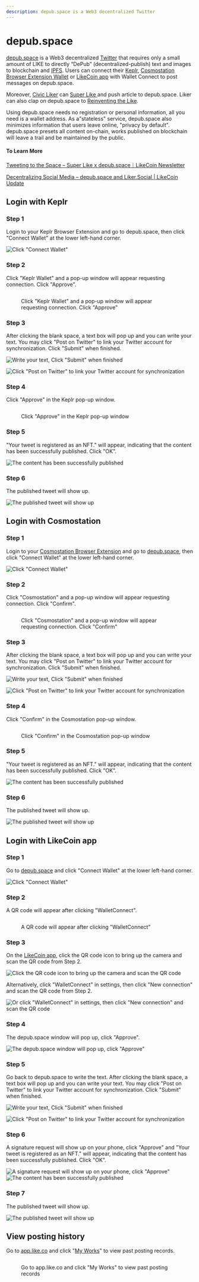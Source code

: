 ```yaml
---
description: depub.space is a Web3 decentralized Twitter
---
```


# depub.space

[depub.space](https://depub.space/) is a Web3 decentralized [Twitter](https://twitter.com/) that requires only a small amount of LIKE to directly “DePub” (decentralized-publish) text and images to blockchain and [IPFS](https://ipfs.tech/). Users can connect their [Keplr](../../general-guides/wallet/keplr/), [Cosmostation Browser Extension Wallet](../../general-guides/wallet/cosmostation/) or [LikeCoin app](../liker-land/download.md) with Wallet Connect to post messages on depub.space.

Moreover, [Civic Liker](../civic-liker/) can [Super Like ](../liker-land/superlike.md)and push article to depub.space. Liker can also clap on depub.space to [Reinventing the Like](../liker-land/like.md).

Using depub.space needs no registration or personal information, all you need is a wallet address. As a"stateless" service, depub.space also minimizes information that users leave online, "privacy by default". depub.space presets all content on-chain, works published on blockchain will leave a trail and be maintained by the public.

#### To Learn More

[Tweeting to the Space – Super Like x depub.space｜LikeCoin Newsletter](https://blog.like.co/en/tweeting-to-the-space-super-like-x-depub-space%EF%BD%9Clikecoin-newsletter/)

[Decentralizing Social Media – depub.space and Liker.Social | LikeCoin Update](https://blog.like.co/en/decentralizing-social-media-depub-space-and-liker-social-likecoin-update/)

## Login with Keplr

### Step 1

Login to your Keplr Browser Extension and go to depub.space, then click "Connect Wallet" at the lower left-hand corner.

![Click "Connect Wallet"](<../../.gitbook/assets/depub.space 1.png>)

### Step 2

Click "Keplr Wallet" and a pop-up window will appear requesting connection. Click "Approve".

<figure><img src="../../.gitbook/assets/depub.space keplr 01.png" alt=""><figcaption><p>Click "Keplr Wallet" and a pop-up window will appear requesting connection. Click "Approve"</p></figcaption></figure>

### Step 3

After clicking the blank space, a text box will pop up and you can write your text. You may click "Post on Twitter" to link your Twitter account for synchronization. Click "Submit" when finished.

![Write your text, Click "Submit" when finished](<../../.gitbook/assets/depub.space 3.png>)

![Click "Post on Twitter" to link your Twitter account for synchronization](<../../.gitbook/assets/depub.space 4.png>)

### Step 4

Click "Approve" in the Keplr pop-up window.

<figure><img src="../../.gitbook/assets/depub.space 5.png" alt=""><figcaption><p>Click "Approve" in the Keplr pop-up window</p></figcaption></figure>

### Step 5

"Your tweet is registered as an NFT." will appear, indicating that the content has been successfully published. Click "OK".

![The content has been successfully published](<../../.gitbook/assets/depub.space 6.png>)

### Step 6

The published tweet will show up.

![The published tweet will show up](<../../.gitbook/assets/depub.space 7.png>)

## Login with Cosmostation

### Step 1

Login to your [Cosmostation Browser Extension](../../general-guides/wallet/cosmostation/) and go to [depub.space](https://depub.space/), then click "Connect Wallet" at the lower left-hand corner.

![Click "Connect Wallet"](<../../.gitbook/assets/depub.space 1.png>)

### Step 2

Click "Cosmostation" and a pop-up window will appear requesting connection. Click "Confirm".

<figure><img src="../../.gitbook/assets/depub.space cosmostation 01.png" alt=""><figcaption><p>Click "Cosmostation" and a pop-up window will appear requesting connection. Click "Confirm"</p></figcaption></figure>

### Step 3

After clicking the blank space, a text box will pop up and you can write your text. You may click "Post on Twitter" to link your Twitter account for synchronization. Click "Submit" when finished.

![Write your text, Click "Submit" when finished](<../../.gitbook/assets/depub.space 3.png>)

![Click "Post on Twitter" to link your Twitter account for synchronization](<../../.gitbook/assets/depub.space 4.png>)

### Step 4

Click "Confirm" in the Cosmostation pop-up window.

<figure><img src="../../.gitbook/assets/depub.space wallet connect 02.png" alt=""><figcaption><p>Click "Confirm" in the Cosmostation pop-up window</p></figcaption></figure>

### Step 5

"Your tweet is registered as an NFT." will appear, indicating that the content has been successfully published. Click "OK".

![The content has been successfully published](<../../.gitbook/assets/depub.space 6.png>)

### Step 6

The published tweet will show up.

![The published tweet will show up](<../../.gitbook/assets/depub.space 7.png>)

## Login with LikeCoin app

### Step 1

Go to [depub.space](https://depub.space/) and click "Connect Wallet" at the lower left-hand corner.

![Click "Connect Wallet"](<../../.gitbook/assets/depub.space 1.png>)

### Step 2

A QR code will appear after clicking "WalletConnect".

<figure><img src="../../.gitbook/assets/depub.space wallet connect 01.png" alt=""><figcaption><p>A QR code will appear after clicking "WalletConnect"</p></figcaption></figure>

### Step 3

On the [LikeCoin app](../liker-land/download.md), click the QR code icon to bring up the camera and scan the QR code from Step 2.

![Click the QR code icon to bring up the camera and scan the QR code](<../../.gitbook/assets/depub.SPACE 4-en.png>)

Alternatively, click "WalletConnect" in settings, then click "New connection" and scan the QR code from Step 2.

![Or click "WalletConnect" in settings, then click "New connection" and scan the QR code](<../../.gitbook/assets/depub.space wc 5-en.png>)

### Step 4

The depub.space window will pop up, click "Approve".

![The depub.space window will pop up, click "Approve"](<../../.gitbook/assets/depub.space wc 6-en.png>)

### Step 5

Go back to depub.space to write the text. After clicking the blank space, a text box will pop up and you can write your text. You may click "Post on Twitter" to link your Twitter account for synchronization. Click "Submit" when finished.

![Write your text, Click "Submit" when finished](<../../.gitbook/assets/depub.space wc 7.png>)

![Click "Post on Twitter" to link your Twitter account for synchronization](<../../.gitbook/assets/depub.space 4.png>)

### Step 6

A signature request will show up on your phone, click "Approve" and "Your tweet is registered as an NFT." will appear, indicating that the content has been successfully published. Click "OK".

![A signature request will show up on your phone, click "Approve"](<../../.gitbook/assets/depub.space wc 8-en.png>) ![The content has been successfully published](<../../.gitbook/assets/depub.space 6.png>)

### Step 7

The published tweet will show up.

![The published tweet will show up](<../../.gitbook/assets/depub.space wc 9.png>)

## View posting history

Go to [app.like.co](https://app.like.co/) and click "[My Works](https://app.like.co/works)" to view past posting records.

<figure><img src="../../.gitbook/assets/depub.space 10.png" alt=""><figcaption><p>Go to app.like.co and click "My Works" to view past posting records</p></figcaption></figure>
